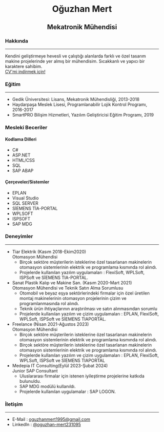 <center>
  <h1>Oğuzhan Mert</h1>
<h2>Mekatronik Mühendisi</h2>
</center>
<h3>Hakkında</h3> <hr/>
Kendini geliştirmeye hevesli ve çalıştığı alanlarda farklı ve özel tasarım makine projelerinde yer almış bir mühendisim. Sıcakkanlı ve yapıcı bir karaktere sahibim. <br/>
<a href="https://github.com/ilaydaozer/ilaydaozer/files/15039672/OGUZHAN_MERT.pdf" download>CV'mi indirmek için!</a>
<h3>Eğitim</h3> <hr/>
<ul>
  <li>
    Gedik Üniversitesi: Lisans, Mekatronik Mühendisliği, 2013-2018
  </li>
  <li>
    Haydarpaşa Meslek Lisesi, Programlanabilir Lojik Kontrol Programı, 2016-2017
  </li>
  <li>
    SmartPRO Bilişim Hizmetleri, Yazılım Geliştiricisi Eğitim Programı, 2019
  </li>
</ul>
<h3>Mesleki Beceriler</h3>
<h4>Kodlama Dilleri</h4>
<ul>
  <li>
    C#
  </li>
  <li>
    ASP.NET
  </li>
  <li>
    HTML/CSS
  </li>
  <li>
    SQL
  </li>
  <li>
    SAP ABAP
  </li>
</ul>
<h4>Çerçeveler/Sistemler</h4>
<ul>
    <li>
    EPLAN
  </li>
  <li>
    Visual Studio
  </li>
  <li>
    SQL SERVER
  </li>
  <li>
    SİEMENS TİA-PORTAL
  </li>
  <li>
    WPLSOFT
  </li>
  <li>
    ISPSOFT
  </li>
  <li>
    SAP MDG
  </li>
</ul>
<h3>Deneyimler</h3><hr/>
<ul>
  <li>
    Tiar Elektrik (Kasım 2018-Ekim2020)<br/>
    Otomasyon Mühendisi
    <ul>
      <li>
        Birçok sektöre müşterilerin isteklerine özel tasarlanan makinelerin otomasyon sistemlerinin elektrik ve
programlama kısmında rol alındı.
      </li>
      <li>
        Projelerde kullanılan yazılım uygulamaları : FlexiSoft, WPLSoft, ISPSoft ve SİEMENS TIA-PORTAL.
      </li>
    </ul>
  </li>
  <li>
    Sanat Plastik Kalıp ve Makine San. (Kasım 2020-Mart 2021)<br/>
    Otomasyon Mühendisi ve Teknik Satın Alma Sorumlusu
    <ul>
      <li>
        Otomobil ve beyaz eşya sektörlerindeki firmalar için özel üretilen montaj makinelerinin otomasyon
projelerinin çizim ve programlanmasında rol alındı.
      </li>
      <li>
        Teknik ürün ihtiyaçlarının araştırılması ve satın alınmasından sorumlu
      </li>
      <li>
        Projelerde kullanılan yazılım ve çizim uygulamaları : EPLAN, FlexiSoft, WPLSoft, ISPSoft ve SİEMENS TIAPORTAL.
      </li>
    </ul>
  </li>
  <li>
    Freelance (Nisan 2021-Ağustos 2023)<br/>
    Otomasyon Mühendisi
    <ul>
      <li>
        Birçok sektöre müşterilerin isteklerine özel tasarlanan makinelerin otomasyon sistemlerinin elektrik ve
programlama kısmında rol alındı.
      </li>
      <li>
        Birçok sektöre müşterilerin isteklerine özel tasarlanan makinelerin otomasyon sistemlerinin elektrik ve
programlama kısmında rol alındı.
      </li>
      <li>
        Projelerde kullanılan yazılım ve çizim uygulamaları : EPLAN, FlexiSoft, WPLSoft, ISPSoft ve SİEMENS TIAPORTAL
      </li>
    </ul>
  </li>
  <li>
    Medepia IT Consulting(Eylül 2023-Şubat 2024)<br/>
    Junior SAP Consultant
  <ul>
    <li>
      Uluslararası firmalar için istenen iyileştirme projelerine katkıda bulunuldu.
    </li>
    <li>
      SAP MDG modülü kullanıldı.
    </li>
    <li>
      Projelerde kullanılan uygulamalar : SAP LOGON.
    </li>
  </ul>
  </li>
</ul>
<h3>İletişim</h3> <hr/>
<ul>
  <li>
    E-Mail : <a href="mailto:oguzhanmert1995@gmail.com">oguzhanmert1995@gmail.com</a>
  </li>
  <li>
    LinkedIn : <a href="www.linkedin.com/in/oguzhan-mert231095">@oguzhan-mert231095</a>
  </li>
</ul>
